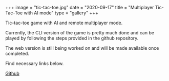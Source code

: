+++
image = "tic-tac-toe.jpg"
date = "2020-09-17"
title = "Multiplayer Tic-Tac-Toe with AI mode"
type = "gallery"
+++

Tic-tac-toe game with AI and remote multiplayer mode.

Currently, the CLI version of the game is pretty much done and can be played by following the steps provided in the github repository.

The web version is still being worked on and will be made available once completed.

Find necessary links below.

[Github](https://github.com/PaulOfili/tictactoe)